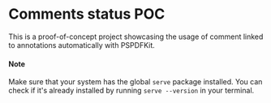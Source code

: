 # Comments status POC

This is a proof-of-concept project showcasing the usage of comment linked to annotations automatically with PSPDFKit.

#### Note
Make sure that your system has the global `serve` package installed. You can check if it's already installed by running `serve --version` in your terminal.
